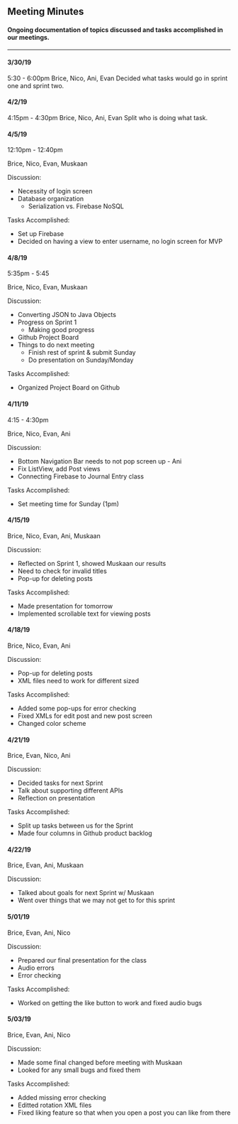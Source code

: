 ## Meeting Minutes

#### Ongoing documentation of topics discussed and tasks accomplished in our meetings.

---

#### 3/30/19
5:30 - 6:00pm
Brice, Nico, Ani, Evan
Decided what tasks would go in sprint one and sprint two.

#### 4/2/19
4:15pm - 4:30pm
Brice, Nico, Ani, Evan
Split who is doing what task.

#### 4/5/19
12:10pm - 12:40pm

Brice, Nico, Evan, Muskaan

Discussion:
* Necessity of login screen
* Database organization
    * Serialization vs. Firebase NoSQL

Tasks Accomplished:
* Set up Firebase
* Decided on having a view to enter username, no login screen for MVP

#### 4/8/19
5:35pm - 5:45

Brice, Nico, Evan, Muskaan

Discussion:
* Converting JSON to Java Objects
* Progress on Sprint 1
    * Making good progress
* Github Project Board
* Things to do next meeting
    * Finish rest of sprint & submit Sunday
    * Do presentation on Sunday/Monday

Tasks Accomplished:
* Organized Project Board on Github

#### 4/11/19
4:15 - 4:30pm

Brice, Nico, Evan, Ani

Discussion:
* Bottom Navigation Bar needs to not pop screen up - Ani
* Fix ListView, add Post views
* Connecting Firebase to Journal Entry class

Tasks Accomplished:
* Set meeting time for Sunday (1pm)


#### 4/15/19

Brice, Nico, Evan, Ani, Muskaan

Discussion:
* Reflected on Sprint 1, showed Muskaan our results
* Need to check for invalid titles
* Pop-up for deleting posts

Tasks Accomplished:
* Made presentation for tomorrow
* Implemented scrollable text for viewing posts

#### 4/18/19

Brice, Nico, Evan, Ani

Discussion:
* Pop-up for deleting posts
* XML files need to work for different sized

Tasks Accomplished:
* Added some pop-ups for error checking
* Fixed XMLs for edit post and new post screen
* Changed color scheme


#### 4/21/19

Brice, Evan, Nico, Ani

Discussion:
* Decided tasks for next Sprint
* Talk about supporting different APIs
* Reflection on presentation

Tasks Accomplished:
* Split up tasks between us for the Sprint
* Made four columns in Github product backlog

#### 4/22/19

Brice, Evan, Ani, Muskaan

Discussion:
* Talked about goals for next Sprint w/ Muskaan
* Went over things that we may not get to for this sprint

#### 5/01/19

Brice, Evan, Ani, Nico

Discussion:
* Prepared our final presentation for the class
* Audio errors
* Error checking

Tasks Accomplished:
* Worked on getting the like button to work and fixed audio bugs

#### 5/03/19

Brice, Evan, Ani, Nico

Discussion:
* Made some final changed before meeting with Muskaan
* Looked for any small bugs and fixed them

Tasks Accomplished:
* Added missing error checking
* Editted rotation XML files
* Fixed liking feature so that when you open a post you can like from there


